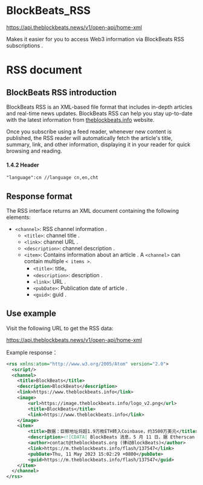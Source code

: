 # BlockBeats_RSS

https://api.theblockbeats.news/v1/open-api/home-xml

Makes it easier for you to access Web3 information via BlockBeats RSS subscriptions .

# RSS document

## BlockBeats RSS introduction

BlockBeats RSS is an XML-based file format that includes in-depth articles and real-time news updates. BlockBeats RSS can help you stay up-to-date with the latest information from [theblockbeats.info](https://theblockbeats.info) website.

Once you subscribe using a feed reader, whenever new content is published, the RSS reader will automatically fetch the article's title, summary, link, and other information, displaying it in your reader for quick browsing and reading.

#### 1.4.2 Header

```
"language":cn //language cn,en,cht
```


## Response format

The RSS interface returns an XML document containing the following elements:

- `<channel>`: RSS channel information .
  - `<title>`: channel title .
  - `<link>`: channel URL .
  - `<description>`: channel description .
  - `<item>`: Contains information about an article . A `<channel>` can contain multiple `< items >`.
    - `<title>`: title。
    - `<description>`: description .
    - `<link>`:  URL .
    - `<pubDate>`: Publication date of article .
    - `<guid>`: guid .

## Use example

Visit the following URL to get the RSS data:

https://api.theblockbeats.news/v1/open-api/home-xml

Example response：

```xml
<rss xmlns:atom="http://www.w3.org/2005/Atom" version="2.0">
  <script/>
  <channel>
    <title>BlockBeats</title>
    <description>BlockBeats</description>
    <link>https://www.theblockbeats.info</link>
    <image>
        <url>https://image.theblockbeats.info/logo_v2.png</url>
        <title>BlockBeats</title>
        <link>https://www.theblockbeats.info</link>
    </image>
    <item>
        <title>数据：巨鲸地址将超1.9万枚ETH转入Coinbase，约3500万美元</title>
        <description><![CDATA[ BlockBeats 消息，5 月 11 日，据 Etherscan 数据显示，「0xC159」开头匿名地址 6 分钟前将 19,093 枚 ETH 转入链上标记为「Coinbase 10」的地址，约合 3500 万美元。 ]]></description>
        <author>contact@theblockbeats.org (律动BlockBeats)</author>
        <link>https://m.theblockbeats.info/flash/137547</link>
        <pubDate>Thu, 11 May 2023 15:02:29 +0800</pubDate>
        <guid>https://m.theblockbeats.info/flash/137547</guid>
    </item>
  </channel>
</rss>

